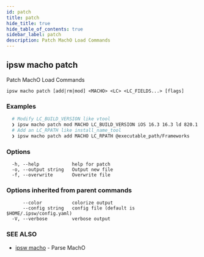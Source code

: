 ```yaml
---
id: patch
title: patch
hide_title: true
hide_table_of_contents: true
sidebar_label: patch
description: Patch MachO Load Commands
---
```

## ipsw macho patch

Patch MachO Load Commands

```
ipsw macho patch [add|rm|mod] <MACHO> <LC> <LC_FIELDS...> [flags]
```

### Examples

```bash
  # Modify LC_BUILD_VERSION like vtool
  ❯ ipsw macho patch mod MACHO LC_BUILD_VERSION iOS 16.3 16.3 ld 820.1
  # Add an LC_RPATH like install_name_tool
  ❯ ipsw macho patch add MACHO LC_RPATH @executable_path/Frameworks
```

### Options

```
  -h, --help            help for patch
  -o, --output string   Output new file
  -f, --overwrite       Overwrite file
```

### Options inherited from parent commands

```
      --color           colorize output
      --config string   config file (default is $HOME/.ipsw/config.yaml)
  -V, --verbose         verbose output
```

### SEE ALSO

* [ipsw macho](/docs/cli/ipsw/macho)	 - Parse MachO

